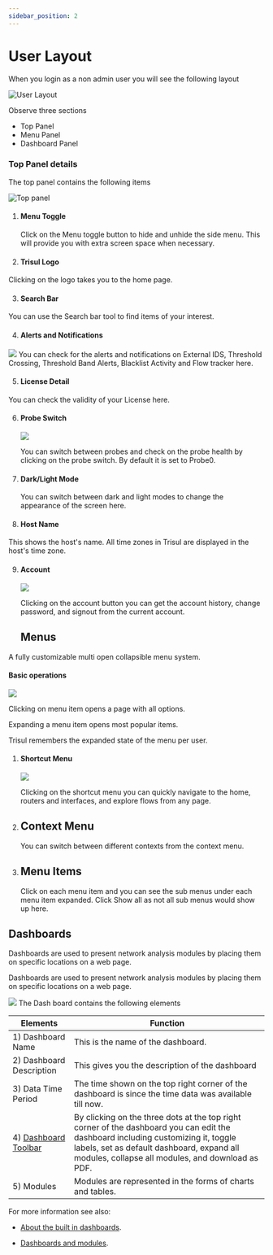 ```yaml
---
sidebar_position: 2
---
```

# User Layout

When you login as a non admin user you will see the following layout 

![User Layout](images/userlayout.png)  

Observe three sections 

- Top Panel
- Menu Panel
- Dashboard Panel 

### Top Panel details

The top panel contains the following items

![Top panel](images/topbar.png)  

1) #### Menu Toggle
   
   Click on the Menu toggle button to hide and unhide the side menu. This will provide you with extra screen space when necessary.

2) #### Trisul Logo

Clicking on the logo takes you to the home page.

3) #### Search Bar

You can use the Search bar tool to find items of your interest.

4) #### Alerts and Notifications

![](images/alertsnnotifications.png)
You can check for the alerts and notifications on External IDS, Threshold Crossing, Threshold Band Alerts, Blacklist Activity and Flow tracker here.

5) #### License Detail

You can check the validity of your License here.

6) #### Probe Switch
   
   ![](images/probeswitch.png)
   
   You can switch between probes and check on the probe health by clicking on the probe switch. By default it is set to Probe0.

7) #### Dark/Light Mode
   
      You can switch between dark and light modes to change the appearance of the screen here.

8) #### Host Name

This shows the host's name. All time zones in Trisul are displayed in the host's time zone.

9) #### Account
   
    ![](images/account.png)
    
    Clicking on the account button you can get the account history, change password, and signout from the current account. 
    ## Menus

A fully customizable multi open collapsible menu system.

#### Basic operations

![](images/menus.png)

Clicking on menu item opens a page with all options.

Expanding a menu item opens most popular items.

Trisul remembers the expanded state of the menu per user.

1) #### Shortcut Menu
   
   ![](images/shortcutbutton.png)
   
   Clicking on the shortcut menu you can quickly navigate to the home, routers and interfaces, and explore flows from any page.
2. ## Context Menu
   
      You can switch between different contexts from the context menu. 
3) ## Menu Items
   
   Click on each menu item and you can see the sub menus under each menu item expanded. Click Show all as not all sub menus would show up here.

## Dashboards

Dashboards are used to present network analysis modules by placing them
on specific locations on a web page. 

Dashboards are used to present network analysis modules by placing them
on specific locations on a web page.

![](images/livedashboard1.png)
The Dash board contains the following elements

| Elements                                                             | Function                                                                                                                                                                                                                            |
| -------------------------------------------------------------------- | ----------------------------------------------------------------------------------------------------------------------------------------------------------------------------------------------------------------------------------- |
| 1) Dashboard Name                                                    | This is the name of the dashboard.                                                                                                                                                                                                  |
| 2)  Dashboard Description                                            | This gives you the description of the dashboard                                                                                                                                                                                     |
| 3) Data Time Period                                                  | The time shown on the top right corner of the dashboard is since the time data was available till now.                                                                                                                              |
| 4) [Dashboard Toolbar](/docs/ug/ui/dashmod_intro#dashboard-toolbars) | By clicking on the three dots at the top right corner of the dashboard you can edit the dashboard including customizing it, toggle labels, set as default dashboard, expand all modules, collapse all modules, and download as PDF. |
| 5) Modules                                                           | Modules are represented in the forms of charts and tables.                                                                                                                                                                          |

For more information see also:  

- [About the built in dashboards](dashboards).   

- [Dashboards and modules](dashmod_intro).
